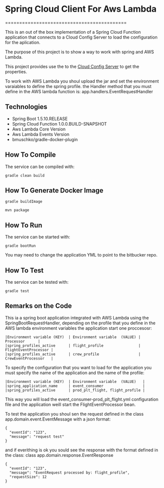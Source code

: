 # Spring Cloud Client For Aws Lambda
===========================================

This is an out of the box implementation of a Spring Cloud Function application that connects to a Cloud Config Server to load the configuration for the aplication.

The purpose of this project is to show a way to work with spring and AWS Lambda.

This project provides use the to the [Cloud Config Server](https://stash1-tools.swacorp.com/users/x233108/repos/cloudconfigproject/browse) to get the properties.

To work with AWS Lambda you shoul upload the jar and set the environment varaiables to define the spring profile. the Handler method that you must define in the AWS lambda function is: app.handlers.EventRequestHandler

Technologies
------------

- Spring Boot 1.5.10.RELEASE
- Spring Cloud Function 1.0.0.BUILD-SNAPSHOT
- Aws Lambda Core Version
- Aws Lambda Events Version
- bmuschko/gradle-docker-plugin


How To Compile
--------------

The service can be compiled with:

```
gradle clean build
```

How To Generate Docker Image
--------------

```
gradle buildImage
```
```
mvn package
```


How To Run
----------

The service can be started with:

```
gradle bootRun
```
You may need to change the application YML to point to the bitbucker repo.



How To Test
----------

The service can be tested with:

```
gradle test
```


Remarks on the Code
-------------------

This ia a spring boot application integrated with AWS Lambda using the SpringBootRequestHandler, depending on the profile that you define in the AWS lambda environment variables the application start one proccesosr:
```
|Environment variable (KEY)  | Environment variable  (VALUE) |       Processor      |
|spring_profiles_active      | flight_profile                | FlightEventProcessor |
|spring_profiles_active      | crew_profile                  | CrewEventProcessor   |
```
To specify the configuration that you want to load for the application you must specify the name of the application and the name of the profile:
```
|Environment variable (KEY)  | Environment variable  (VALUE)   |
|spring_application_name     | event_consumer                  |
|spring_profiles_active      | prod_plt_flight, flight_profile |
```
This way you will load the event_consumer-prod_plt_flight.yml configuration file and the application weill start the FlightEventProcessor bean.

To test the application you shoul sen the request defined in the class app.domain.event.EventMessage with a json format:
```
{
  "eventId": "123",
  "message": "request test"
}
```
and if everithing is ok you sould see the response with the format defined in the class: class app.domain.response.EventResponse
```
{
  "eventId": "123",
  "message": "EventRequest processed by: flight_profile",
  "requestSize": 12
}
```
